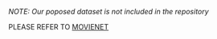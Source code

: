 *NOTE: Our poposed dataset is not included in the repository*

PLEASE REFER TO [MOVIENET](https://movienet.github.io/)
